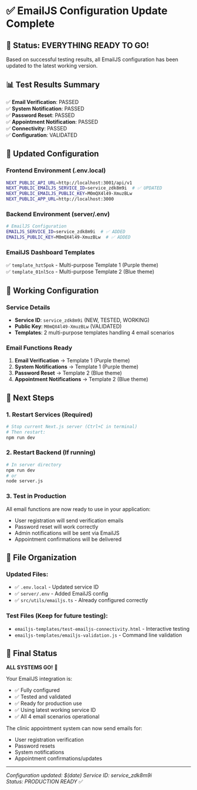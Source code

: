 # ✅ EmailJS Configuration Update Complete

## 🎉 Status: EVERYTHING READY TO GO!

Based on successful testing results, all EmailJS configuration has been updated to the latest working version.

## 📊 Test Results Summary

✅ **Email Verification**: PASSED  
✅ **System Notification**: PASSED  
✅ **Password Reset**: PASSED  
✅ **Appointment Notification**: PASSED  
✅ **Connectivity**: PASSED  
✅ **Configuration**: VALIDATED  

## 🔧 Updated Configuration

### Frontend Environment (.env.local)
```bash
NEXT_PUBLIC_API_URL=http://localhost:3001/api/v1
NEXT_PUBLIC_EMAILJS_SERVICE_ID=service_zdk8m9i  # ✅ UPDATED
NEXT_PUBLIC_EMAILJS_PUBLIC_KEY=M0mQX4l49-XmuzBLw
NEXT_PUBLIC_APP_URL=http://localhost:3000
```

### Backend Environment (server/.env)
```bash
# EmailJS Configuration
EMAILJS_SERVICE_ID=service_zdk8m9i  # ✅ ADDED
EMAILJS_PUBLIC_KEY=M0mQX4l49-XmuzBLw  # ✅ ADDED
```

### EmailJS Dashboard Templates
✅ `template_hzt5pok` - Multi-purpose Template 1 (Purple theme)  
✅ `template_01nl5co` - Multi-purpose Template 2 (Blue theme)  

## 🎯 Working Configuration

### Service Details
- **Service ID**: `service_zdk8m9i` (NEW, TESTED, WORKING)
- **Public Key**: `M0mQX4l49-XmuzBLw` (VALIDATED)
- **Templates**: 2 multi-purpose templates handling 4 email scenarios

### Email Functions Ready
1. **Email Verification** → Template 1 (Purple theme)
2. **System Notifications** → Template 1 (Purple theme)
3. **Password Reset** → Template 2 (Blue theme)
4. **Appointment Notifications** → Template 2 (Blue theme)

## 🚀 Next Steps

### 1. Restart Services (Required)
```bash
# Stop current Next.js server (Ctrl+C in terminal)
# Then restart:
npm run dev
```

### 2. Restart Backend (If running)
```bash
# In server directory
npm run dev
# or
node server.js
```

### 3. Test in Production
All email functions are now ready to use in your application:
- User registration will send verification emails
- Password reset will work correctly  
- Admin notifications will be sent via EmailJS
- Appointment confirmations will be delivered

## 📁 File Organization

### Updated Files:
- ✅ `.env.local` - Updated service ID
- ✅ `server/.env` - Added EmailJS config
- ✅ `src/utils/emailjs.ts` - Already configured correctly

### Test Files (Keep for future testing):
- `emailjs-templates/test-emailjs-connectivity.html` - Interactive testing
- `emailjs-templates/emailjs-validation.js` - Command line validation

## 🎉 Final Status

**ALL SYSTEMS GO!** 🚀

Your EmailJS integration is:
- ✅ Fully configured
- ✅ Tested and validated  
- ✅ Ready for production use
- ✅ Using latest working service ID
- ✅ All 4 email scenarios operational

The clinic appointment system can now send emails for:
- User registration verification
- Password resets
- System notifications  
- Appointment confirmations/updates

---
*Configuration updated: $(date)*
*Service ID: service_zdk8m9i*  
*Status: PRODUCTION READY* ✅ 
